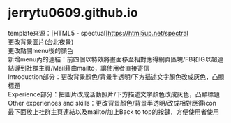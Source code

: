 # jerrytu0609.github.io
template來源：[HTML5 - spectual]https://html5up.net/spectral<br />
更改背景圖片(台北夜景)<br />
更改點開menu後的顏色<br />
新增menu內的連結：前四個以特效將畫面移至相對應得網頁區塊/FB和IG以超連結導到社群主頁/Mail藉由mailto，讓使用者直接寄信<br />
Introduction部分：更改背景顏色/背景半透明/下方描述文字顏色改成灰色，凸顯標題<br />
Experience部分：把圖片改成活動照片/下方描述文字顏色改成灰色，凸顯標題<br />
Other experiences and skills：更改背景顏色/背景半透明/改成相對應得icon<br />
最下面放上社群主頁連結以及mailto/加上Back to top的按鍵，方便使用者使用
